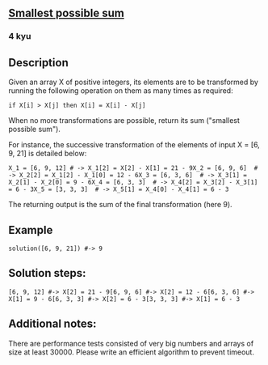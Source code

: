 <h2><a href=https://www.codewars.com/kata/52f677797c461daaf7000740/train/python target="_blank">Smallest possible sum </a></h2><h3>4 kyu</h3><h2 id="description">Description</h2><p>Given an array X of positive integers, its elements are to be transformed by running the following operation on them as many times as required:</p><p><code>if X[i] &gt; X[j] then X[i] = X[i] - X[j]</code></p><p>When no more transformations are possible, return its sum ("smallest possible sum").</p><p>For instance, the successive transformation of the elements of input X = [6, 9, 21] is detailed below:</p><pre><code>X_1 = [6, 9, 12] # -&gt; X_1[2] = X[2] - X[1] = 21 - 9X_2 = [6, 9, 6]  # -&gt; X_2[2] = X_1[2] - X_1[0] = 12 - 6X_3 = [6, 3, 6]  # -&gt; X_3[1] = X_2[1] - X_2[0] = 9 - 6X_4 = [6, 3, 3]  # -&gt; X_4[2] = X_3[2] - X_3[1] = 6 - 3X_5 = [3, 3, 3]  # -&gt; X_5[1] = X_4[0] - X_4[1] = 6 - 3</code></pre><p>The returning output is the sum of the final transformation (here 9).</p><h2 id="example">Example</h2><pre><code class="language-ruby"><span class="cm-variable">solution</span>([<span class="cm-number">6</span>, <span class="cm-number">9</span>, <span class="cm-number">21</span>]) <span class="cm-comment">#-&gt; 9</span></code></pre><pre style="display: none;"><code class="language-clojure"><span class="cm-bracket">(</span><span class="cm-builtin">solution</span> <span class="cm-bracket">[</span><span class="cm-number">6</span> <span class="cm-number">9</span> <span class="cm-number">21</span><span class="cm-bracket">]</span><span class="cm-bracket">)</span> <span class="cm-comment">;-&gt; 9</span></code></pre><pre style="display: none;"><code class="language-racket"><span class="cm-bracket">(</span><span class="cm-variable">solution</span> <span class="cm-bracket">(</span><span class="cm-builtin">list</span> <span class="cm-number">6</span> <span class="cm-number">9</span> <span class="cm-number">21</span><span class="cm-bracket">)</span><span class="cm-bracket">)</span> <span class="cm-comment">;-&gt; 9</span></code></pre><pre style="display: none;"><code class="language-go"><span class="cm-variable">Solution</span>([]<span class="cm-keyword">int</span>{<span class="cm-number">6</span>,<span class="cm-number">9</span>,<span class="cm-number">21</span>}) <span class="cm-comment">//-&gt; 9</span></code></pre><h2 id="solution-steps">Solution steps:</h2><pre><code class="language-ruby">[<span class="cm-number">6</span>, <span class="cm-number">9</span>, <span class="cm-number">12</span>] <span class="cm-comment">#-&gt; X[2] = 21 - 9</span>[<span class="cm-number">6</span>, <span class="cm-number">9</span>, <span class="cm-number">6</span>] <span class="cm-comment">#-&gt; X[2] = 12 - 6</span>[<span class="cm-number">6</span>, <span class="cm-number">3</span>, <span class="cm-number">6</span>] <span class="cm-comment">#-&gt; X[1] = 9 - 6</span>[<span class="cm-number">6</span>, <span class="cm-number">3</span>, <span class="cm-number">3</span>] <span class="cm-comment">#-&gt; X[2] = 6 - 3</span>[<span class="cm-number">3</span>, <span class="cm-number">3</span>, <span class="cm-number">3</span>] <span class="cm-comment">#-&gt; X[1] = 6 - 3</span></code></pre><pre style="display: none;"><code class="language-clojure"><span class="cm-bracket">[</span><span class="cm-number">6</span> <span class="cm-number">9</span> <span class="cm-number">12</span><span class="cm-bracket">]</span> <span class="cm-comment">;-&gt; X[2] = 21 - 9</span><span class="cm-bracket">[</span><span class="cm-number">6</span> <span class="cm-number">9</span> <span class="cm-number">6</span><span class="cm-bracket">]</span> <span class="cm-comment">;-&gt; X[2] = 12 - 6</span><span class="cm-bracket">[</span><span class="cm-number">6</span> <span class="cm-number">3</span> <span class="cm-number">6</span><span class="cm-bracket">]</span> <span class="cm-comment">;-&gt; X[1] = 9 - 6</span><span class="cm-bracket">[</span><span class="cm-number">6</span> <span class="cm-number">3</span> <span class="cm-number">3</span><span class="cm-bracket">]</span> <span class="cm-comment">;-&gt; X[2] = 6 - 3</span><span class="cm-bracket">[</span><span class="cm-number">3</span> <span class="cm-number">3</span> <span class="cm-number">3</span><span class="cm-bracket">]</span> <span class="cm-comment">;-&gt; X[1] = 6 - 3</span></code></pre><pre style="display: none;"><code class="language-go">[<span class="cm-number">6</span>, <span class="cm-number">9</span>, <span class="cm-number">12</span>] <span class="cm-comment">//-&gt; X[2] = 21 - 9</span>[<span class="cm-number">6</span>, <span class="cm-number">9</span>, <span class="cm-number">6</span>] <span class="cm-comment">//-&gt; X[2] = 12 - 6</span>[<span class="cm-number">6</span>, <span class="cm-number">3</span>, <span class="cm-number">6</span>] <span class="cm-comment">//-&gt; X[1] = 9 - 6</span>[<span class="cm-number">6</span>, <span class="cm-number">3</span>, <span class="cm-number">3</span>] <span class="cm-comment">//-&gt; X[2] = 6 - 3</span>[<span class="cm-number">3</span>, <span class="cm-number">3</span>, <span class="cm-number">3</span>] <span class="cm-comment">//-&gt; X[1] = 6 - 3</span></code></pre><h2 id="additional-notes">Additional notes:</h2><p>There are performance tests consisted of very big numbers and arrays of size at least 30000. Please write an efficient algorithm to prevent timeout.</p>